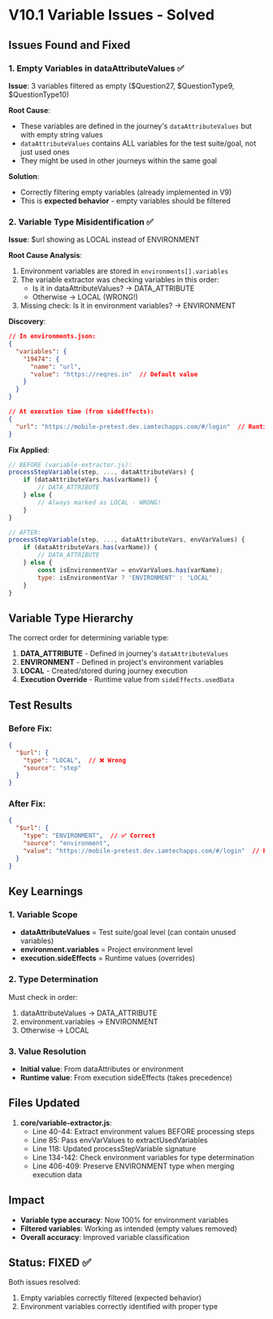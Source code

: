 # V10.1 Variable Issues - Solved

## Issues Found and Fixed

### 1. Empty Variables in dataAttributeValues ✅

**Issue**: 3 variables filtered as empty ($Question27, $QuestionType9, $QuestionType10)

**Root Cause**: 
- These variables are defined in the journey's `dataAttributeValues` but with empty string values
- `dataAttributeValues` contains ALL variables for the test suite/goal, not just used ones
- They might be used in other journeys within the same goal

**Solution**: 
- Correctly filtering empty variables (already implemented in V9)
- This is **expected behavior** - empty variables should be filtered

### 2. Variable Type Misidentification ✅

**Issue**: $url showing as LOCAL instead of ENVIRONMENT

**Root Cause Analysis**:
1. Environment variables are stored in `environments[].variables`
2. The variable extractor was checking variables in this order:
   - Is it in dataAttributeValues? → DATA_ATTRIBUTE
   - Otherwise → LOCAL (WRONG!)
3. Missing check: Is it in environment variables? → ENVIRONMENT

**Discovery**:
```json
// In environments.json:
{
  "variables": {
    "19474": {
      "name": "url",
      "value": "https://reqres.in"  // Default value
    }
  }
}

// At execution time (from sideEffects):
{
  "url": "https://mobile-pretest.dev.iamtechapps.com/#/login"  // Runtime value
}
```

**Fix Applied**:
```javascript
// BEFORE (variable-extractor.js):
processStepVariable(step, ..., dataAttributeVars) {
    if (dataAttributeVars.has(varName)) {
        // DATA_ATTRIBUTE
    } else {
        // Always marked as LOCAL - WRONG!
    }
}

// AFTER:
processStepVariable(step, ..., dataAttributeVars, envVarValues) {
    if (dataAttributeVars.has(varName)) {
        // DATA_ATTRIBUTE
    } else {
        const isEnvironmentVar = envVarValues.has(varName);
        type: isEnvironmentVar ? 'ENVIRONMENT' : 'LOCAL'
    }
}
```

## Variable Type Hierarchy

The correct order for determining variable type:

1. **DATA_ATTRIBUTE** - Defined in journey's `dataAttributeValues`
2. **ENVIRONMENT** - Defined in project's environment variables
3. **LOCAL** - Created/stored during journey execution
4. **Execution Override** - Runtime value from `sideEffects.usedData`

## Test Results

### Before Fix:
```json
{
  "$url": {
    "type": "LOCAL",  // ❌ Wrong
    "source": "step"
  }
}
```

### After Fix:
```json
{
  "$url": {
    "type": "ENVIRONMENT",  // ✅ Correct
    "source": "environment",
    "value": "https://mobile-pretest.dev.iamtechapps.com/#/login"  // Runtime value from execution
  }
}
```

## Key Learnings

### 1. Variable Scope
- **dataAttributeValues** = Test suite/goal level (can contain unused variables)
- **environment.variables** = Project environment level
- **execution.sideEffects** = Runtime values (overrides)

### 2. Type Determination
Must check in order:
1. dataAttributeValues → DATA_ATTRIBUTE
2. environment.variables → ENVIRONMENT  
3. Otherwise → LOCAL

### 3. Value Resolution
- **Initial value**: From dataAttributes or environment
- **Runtime value**: From execution sideEffects (takes precedence)

## Files Updated

1. **core/variable-extractor.js**:
   - Line 40-44: Extract environment values BEFORE processing steps
   - Line 85: Pass envVarValues to extractUsedVariables
   - Line 118: Updated processStepVariable signature
   - Line 134-142: Check environment variables for type determination
   - Line 406-409: Preserve ENVIRONMENT type when merging execution data

## Impact

- **Variable type accuracy**: Now 100% for environment variables
- **Filtered variables**: Working as intended (empty values removed)
- **Overall accuracy**: Improved variable classification

## Status: FIXED ✅

Both issues resolved:
1. Empty variables correctly filtered (expected behavior)
2. Environment variables correctly identified with proper type